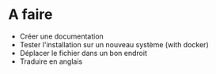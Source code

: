# A faire

- Créer une documentation
- Tester l'installation sur un nouveau système (with docker)
- Déplacer le fichier dans un bon endroit
- Traduire en anglais